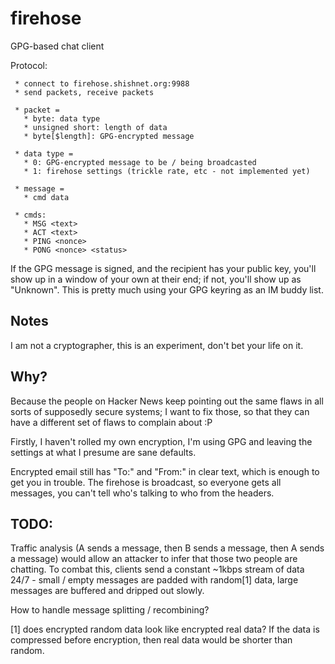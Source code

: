 firehose
========

GPG-based chat client

Protocol:
```
 * connect to firehose.shishnet.org:9988
 * send packets, receive packets

 * packet =
   * byte: data type
   * unsigned short: length of data
   * byte[$length]: GPG-encrypted message

 * data type =
   * 0: GPG-encrypted message to be / being broadcasted
   * 1: firehose settings (trickle rate, etc - not implemented yet)

 * message =
   * cmd data

 * cmds:
   * MSG <text>
   * ACT <text>
   * PING <nonce>
   * PONG <nonce> <status>
```

If the GPG message is signed, and the recipient has your public key, you'll
show up in a window of your own at their end; if not, you'll show up as
"Unknown". This is pretty much using your GPG keyring as an IM buddy list.


Notes
-----
I am not a cryptographer, this is an experiment, don't bet your life on it.

Why?
----
Because the people on Hacker News keep pointing out the same flaws in all
sorts of supposedly secure systems; I want to fix those, so that they can
have a different set of flaws to complain about :P

Firstly, I haven't rolled my own encryption, I'm using GPG and leaving the
settings at what I presume are sane defaults.

Encrypted email still has "To:" and "From:" in clear text, which is enough
to get you in trouble. The firehose is broadcast, so everyone gets all
messages, you can't tell who's talking to who from the headers.

TODO:
-----
Traffic analysis (A sends a message, then B sends a message, then A sends a
message) would allow an attacker to infer that those two people are chatting.
To combat this, clients send a constant ~1kbps stream of data 24/7 - small /
empty messages are padded with random[1] data, large messages are buffered
and dripped out slowly.

How to handle message splitting / recombining?

[1] does encrypted random data look like encrypted real data? If the data
is compressed before encryption, then real data would be shorter than random.

